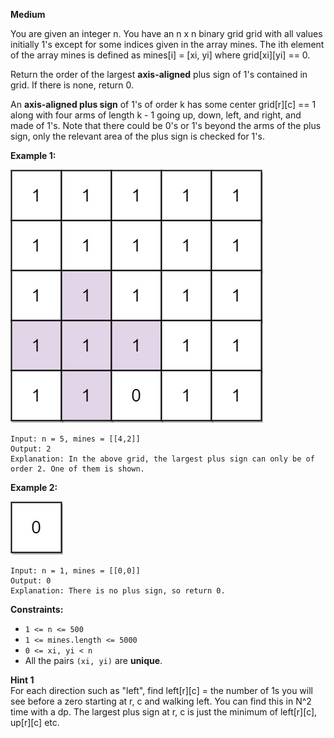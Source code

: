 **Medium**

You are given an integer n. You have an n x n binary grid grid with all values initially 1's except for some indices given in the array mines. The ith element of the array mines is defined as mines[i] = [xi, yi] where grid[xi][yi] == 0.

Return the order of the largest **axis-aligned** plus sign of 1's contained in grid. If there is none, return 0.

An **axis-aligned plus sign** of 1's of order k has some center grid[r][c] == 1 along with four arms of length k - 1 going up, down, left, and right, and made of 1's. Note that there could be 0's or 1's beyond the arms of the plus sign, only the relevant area of the plus sign is checked for 1's.

 

**Example 1:**

![764_plus1-grid](https://github.com/wilwfy/LeetCode/blob/master/0764.%20Largest%20Plus%20Sign/764_plus1-grid.jpg)
```
Input: n = 5, mines = [[4,2]]
Output: 2
Explanation: In the above grid, the largest plus sign can only be of order 2. One of them is shown.
```
**Example 2:**

![764_plus2-grid](https://github.com/wilwfy/LeetCode/blob/master/0764.%20Largest%20Plus%20Sign/764_plus2-grid.jpg)
```
Input: n = 1, mines = [[0,0]]
Output: 0
Explanation: There is no plus sign, so return 0.
```

**Constraints:**

- `1 <= n <= 500`
- `1 <= mines.length <= 5000`
- `0 <= xi, yi < n`
- All the pairs `(xi, yi)` are **unique**.

**Hint 1**  
For each direction such as "left", find left[r][c] = the number of 1s you will see before a zero starting at r, c and walking left. You can find this in N^2 time with a dp. The largest plus sign at r, c is just the minimum of left[r][c], up[r][c] etc.
